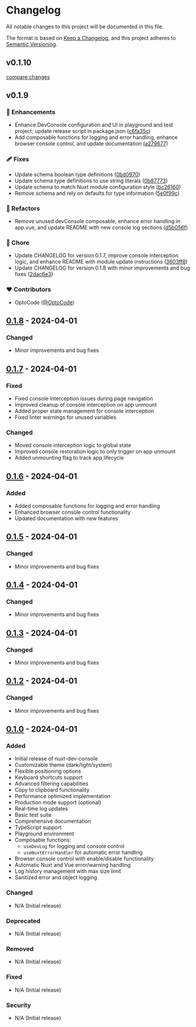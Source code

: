 # Changelog

All notable changes to this project will be documented in this file.

The format is based on [Keep a Changelog](https://keepachangelog.com/en/1.0.0/),
and this project adheres to [Semantic Versioning](https://semver.org/spec/v2.0.0.html).
## v0.1.10

[compare changes](https://github.com/OptoCode/nuxt-dev-console/compare/v0.1.9...v0.1.10)

## v0.1.9


### 🚀 Enhancements

- Enhance DevConsole configuration and UI in playground and test project; update release script in package.json ([c6fa35c](https://github.com/OptoCode/nuxt-dev-console/commit/c6fa35c))
- Add composable functions for logging and error handling, enhance browser console control, and update documentation ([a279677](https://github.com/OptoCode/nuxt-dev-console/commit/a279677))

### 🩹 Fixes

- Update schema boolean type definitions ([0bd0970](https://github.com/OptoCode/nuxt-dev-console/commit/0bd0970))
- Update schema type definitions to use string literals ([0b87773](https://github.com/OptoCode/nuxt-dev-console/commit/0b87773))
- Update schema to match Nuxt module configuration style ([bc26160](https://github.com/OptoCode/nuxt-dev-console/commit/bc26160))
- Remove schema and rely on defaults for type information ([5e0f99c](https://github.com/OptoCode/nuxt-dev-console/commit/5e0f99c))

### 💅 Refactors

- Remove unused devConsole composable, enhance error handling in app.vue, and update README with new console log sections ([d5b056f](https://github.com/OptoCode/nuxt-dev-console/commit/d5b056f))

### 🏡 Chore

- Update CHANGELOG for version 0.1.7, improve console interception logic, and enhance README with module update instructions ([3603ff8](https://github.com/OptoCode/nuxt-dev-console/commit/3603ff8))
- Update CHANGELOG for version 0.1.8 with minor improvements and bug fixes ([2dac6e3](https://github.com/OptoCode/nuxt-dev-console/commit/2dac6e3))

### ❤️ Contributors

- OptoCode ([@OptoCode](https://github.com/OptoCode))

## [0.1.8] - 2024-04-01

### Changed

- Minor improvements and bug fixes

[0.1.8]: https://github.com/OptoCode/nuxt-dev-console/releases/tag/v0.1.8

## [0.1.7] - 2024-04-01

### Fixed

- Fixed console interception issues during page navigation
- Improved cleanup of console interception on app unmount
- Added proper state management for console interception
- Fixed linter warnings for unused variables

### Changed

- Moved console interception logic to global state
- Improved console restoration logic to only trigger on app unmount
- Added unmounting flag to track app lifecycle

[0.1.7]: https://github.com/OptoCode/nuxt-dev-console/releases/tag/v0.1.7

## [0.1.6] - 2024-04-01

### Added

- Added composable functions for logging and error handling
- Enhanced browser console control functionality
- Updated documentation with new features

[0.1.6]: https://github.com/OptoCode/nuxt-dev-console/releases/tag/v0.1.6

## [0.1.5] - 2024-04-01

### Changed

- Minor improvements and bug fixes

[0.1.5]: https://github.com/OptoCode/nuxt-dev-console/releases/tag/v0.1.5

## [0.1.4] - 2024-04-01

### Changed

- Minor improvements and bug fixes

[0.1.4]: https://github.com/OptoCode/nuxt-dev-console/releases/tag/v0.1.4

## [0.1.3] - 2024-04-01

### Changed

- Minor improvements and bug fixes

[0.1.3]: https://github.com/OptoCode/nuxt-dev-console/releases/tag/v0.1.3

## [0.1.2] - 2024-04-01

### Changed

- Minor improvements and bug fixes

[0.1.2]: https://github.com/OptoCode/nuxt-dev-console/releases/tag/v0.1.2

## [0.1.0] - 2024-04-01

### Added

- Initial release of nuxt-dev-console
- Customizable theme (dark/light/system)
- Flexible positioning options
- Keyboard shortcuts support
- Advanced filtering capabilities
- Copy to clipboard functionality
- Performance optimized implementation
- Production mode support (optional)
- Real-time log updates
- Basic test suite
- Comprehensive documentation
- TypeScript support
- Playground environment
- Composable functions:
  - `useDevLog` for logging and console control
  - `useNuxtErrorHandler` for automatic error handling
- Browser console control with enable/disable functionality
- Automatic Nuxt and Vue error/warning handling
- Log history management with max size limit
- Sanitized error and object logging

### Changed

- N/A (Initial release)

### Deprecated

- N/A (Initial release)

### Removed

- N/A (Initial release)

### Fixed

- N/A (Initial release)

### Security

- N/A (Initial release)

[0.1.0]: https://github.com/OptoCode/nuxt-dev-console/releases/tag/v0.1.0
